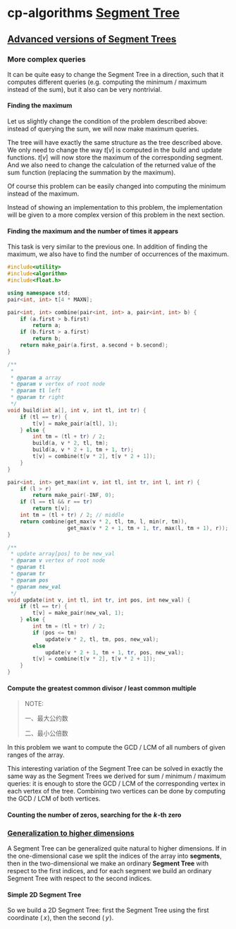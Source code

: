 # cp-algorithms [Segment Tree](https://cp-algorithms.com/data_structures/segment_tree.html)



## [Advanced versions of Segment Trees](https://cp-algorithms.com/data_structures/segment_tree.html#advanced-versions-of-segment-trees)

### More complex queries

It can be quite easy to change the Segment Tree in a direction, such that it computes different queries (e.g. computing the minimum / maximum instead of the sum), but it also can be very nontrivial.

#### Finding the maximum

Let us slightly change the condition of the problem described above: instead of querying the sum, we will now make maximum queries.

The tree will have exactly the same structure as the tree described above. We only need to change the way $t[v]$  is computed in the  $\text{build}$  and  $\text{update}$  functions. $t[v]$  will now store the maximum of the corresponding segment. And we also need to change the calculation of the returned value of the  $\text{sum}$  function (replacing the summation by the maximum).

Of course this problem can be easily changed into computing the minimum instead of the maximum.

Instead of showing an implementation to this problem, the implementation will be given to a more complex version of this problem in the next section.

#### Finding the maximum and the number of times it appears

This task is very similar to the previous one. In addition of finding the maximum, we also have to find the number of occurrences of the maximum.

```c++
#include<utility>
#include<algorithm>
#include<float.h>

using namespace std;
pair<int, int> t[4 * MAXN];

pair<int, int> combine(pair<int, int> a, pair<int, int> b) {
    if (a.first > b.first)
        return a;
    if (b.first > a.first)
        return b;
    return make_pair(a.first, a.second + b.second);
}

/**
 *
 * @param a array
 * @param v vertex of root node
 * @param tl left
 * @param tr right
 */
void build(int a[], int v, int tl, int tr) {
    if (tl == tr) {
        t[v] = make_pair(a[tl], 1);
    } else {
        int tm = (tl + tr) / 2;
        build(a, v * 2, tl, tm);
        build(a, v * 2 + 1, tm + 1, tr);
        t[v] = combine(t[v * 2], t[v * 2 + 1]);
    }
}

pair<int, int> get_max(int v, int tl, int tr, int l, int r) {
    if (l > r)
        return make_pair(-INF, 0);
    if (l == tl && r == tr)
        return t[v];
    int tm = (tl + tr) / 2; // middle
    return combine(get_max(v * 2, tl, tm, l, min(r, tm)),
                   get_max(v * 2 + 1, tm + 1, tr, max(l, tm + 1), r));
}

/**
 * update array[pos] to be new_val
 * @param v vertex of root node
 * @param tl
 * @param tr
 * @param pos
 * @param new_val
 */
void update(int v, int tl, int tr, int pos, int new_val) {
    if (tl == tr) {
        t[v] = make_pair(new_val, 1);
    } else {
        int tm = (tl + tr) / 2;
        if (pos <= tm)
            update(v * 2, tl, tm, pos, new_val);
        else
            update(v * 2 + 1, tm + 1, tr, pos, new_val);
        t[v] = combine(t[v * 2], t[v * 2 + 1]);
    }
}
```

#### Compute the greatest common divisor / least common multiple

> NOTE:
>
> 一、最大公约数
>
> 二、最小公倍数

In this problem we want to compute the GCD / LCM of all numbers of given ranges of the array.

This interesting variation of the Segment Tree can be solved in exactly the same way as the Segment Trees we derived for sum / minimum / maximum queries: it is enough to store the GCD / LCM of the corresponding vertex in each vertex of the tree. Combining two vertices can be done by computing the GCD / LCM of both vertices.

#### Counting the number of zeros, searching for the  $k$ -th zero



### [Generalization to higher dimensions](https://cp-algorithms.com/data_structures/segment_tree.html#generalization-to-higher-dimensions)

A Segment Tree can be generalized quite natural to higher dimensions. If in the one-dimensional case we split the indices of the array into **segments**, then in the two-dimensional we make an ordinary **Segment Tree** with respect to the first indices, and for each segment we build an ordinary Segment Tree with respect to the second indices.

#### Simple 2D Segment Tree

So we build a 2D Segment Tree: first the Segment Tree using the first coordinate (  $x$ ), then the second (  $y$ ).
